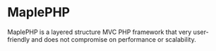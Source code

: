 # MaplePHP
MaplePHP is a layered structure MVC PHP framework that very user-friendly and does not compromise on performance or scalability.
